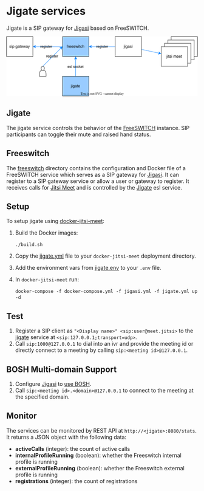 # Jigate services

Jigate is a SIP gateway for [Jigasi] based on FreeSWITCH.

[![jigate services](jigate.drawio.svg)](jigate.drawio.svg)

## Jigate

The jigate service controls the behavior of the [FreeSWITCH](#freeswitch) instance.
SIP participants can toggle their mute and raised hand status.

## Freeswitch

The [freeswitch](freeswitch) directory contains the configuration and Docker file of a FreeSWITCH service
which serves as a SIP gateway for [Jigasi].
It can register to a SIP gateway service or allow a user or gateway to register.
It receives calls for [Jitsi Meet] and is controlled by the [Jigate](#jigate) esl service.

## Setup

To setup jigate using [docker-jitsi-meet]:

1. Build the Docker images:

    ```shell
    ./build.sh
    ```

1. Copy the [jigate.yml](jigate.yml) file to your `docker-jitsi-meet` deployment directory.
1. Add the environment vars from [jigate.env](jigate.env) to your `.env` file.
1. In `docker-jitsi-meet` run:

    ```shell
    docker-compose -f docker-compose.yml -f jigasi.yml -f jigate.yml up -d
    ```

## Test

1. Register a SIP client as `"<Display name>" <sip:user@meet.jitsi>` to the [jigate](#jigate) service at `<sip:127.0.0.1;transport=udp>`.
1. Call `sip:1000@127.0.0.1` to dial into an ivr and provide the meeting id
   or directly connect to a meeting by calling `sip:<meeting id>@127.0.0.1`.

## BOSH Multi-domain Support

1. Configure [Jigasi] to [use BOSH].
1. Call `sip:<meeting id>.<domain>@127.0.0.1` to connect to the meeting at the specified domain.

## Monitor

The services can be monitored by REST API at `http://<jigate>:8080/stats`. It returns a JSON object with the following data:

- **activeCalls** (integer): the count of active calls
- **internalProfileRunning** (boolean): whether the Freeswitch internal profile is running
- **externalProfileRunning** (boolean): whether the Freeswitch external profile is running
- **registrations** (integer): the count of registrations

[docker-jitsi-meet]: https://github.com/jitsi/docker-jitsi-meet
[Jigasi]: https://github.com/jitsi/jigasi
[Jitsi Meet]: https://github.com/jitsi/jitsi-meet
[use BOSH]: https://community.jitsi.org/t/how-bosh-works-with-jigasi/16284/2
